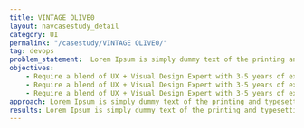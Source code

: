 ```yaml
---
title: VINTAGE OLIVE0
layout: navcasestudy_detail
category: UI
permalink: "/casestudy/VINTAGE OLIVE0/"
tag: devops		
problem_statement:  Lorem Ipsum is simply dummy text of the printing and typesetting industry. Lorem Ipsum has been the
objectives: 
    - Require a blend of UX + Visual Design Expert with 3-5 years of experience
    - Require a blend of UX + Visual Design Expert with 3-5 years of experience.
    - Require a blend of UX + Visual Design Expert with 3-5 years of experience.
approach: Lorem Ipsum is simply dummy text of the printing and typesetting industry. Lorem Ipsum has been the .
results: Lorem Ipsum is simply dummy text of the printing and typesetting industry. Lorem Ipsum has been the .
---
```



